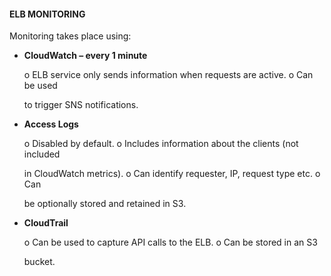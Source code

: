 #### ELB MONITORING


Monitoring takes place using:


- **CloudWatch – every 1 minute**

  o ELB service only sends information when requests are active. o Can be used

  to trigger SNS notifications.

- **Access Logs**

  o Disabled by default. o Includes information about the clients (not included

  in CloudWatch metrics). o Can identify requester, IP, request type etc. o Can

  be optionally stored and retained in S3.



- **CloudTrail**

  o Can be used to capture API calls to the ELB. o Can be stored in an S3

  bucket.

